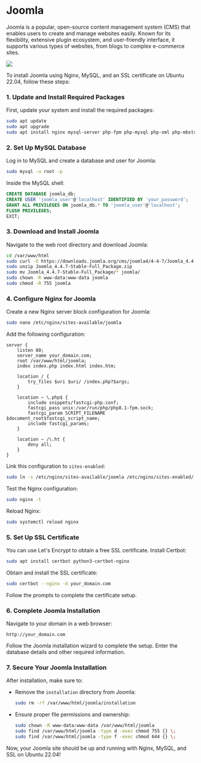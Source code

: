 # Joomla
Joomla is a popular, open-source content management system (CMS) that enables users to create and manage websites easily. Known for its flexibility, extensive plugin ecosystem, and user-friendly interface, it supports various types of websites, from blogs to complex e-commerce sites.


![](https://www.appvizer.com/media/application/450/screenshot/2474/4317.png)


To install Joomla using Nginx, MySQL, and an SSL certificate on Ubuntu 22.04, follow these steps:

### 1. **Update and Install Required Packages**

First, update your system and install the required packages:

```bash
sudo apt update
sudo apt upgrade
sudo apt install nginx mysql-server php-fpm php-mysql php-xml php-mbstring unzip curl
```

### 2. **Set Up MySQL Database**

Log in to MySQL and create a database and user for Joomla:

```bash
sudo mysql -u root -p
```

Inside the MySQL shell:

```sql
CREATE DATABASE joomla_db;
CREATE USER 'joomla_user'@'localhost' IDENTIFIED BY 'your_password';
GRANT ALL PRIVILEGES ON joomla_db.* TO 'joomla_user'@'localhost';
FLUSH PRIVILEGES;
EXIT;
```

### 3. **Download and Install Joomla**

Navigate to the web root directory and download Joomla:

```bash
cd /var/www/html
sudo curl -O https://downloads.joomla.org/cms/joomla4/4-4-7/Joomla_4.4.7-Stable-Full_Package.zip
sudo unzip Joomla_4.4.7-Stable-Full_Package.zip
sudo mv Joomla_4.4.7-Stable-Full_Package/* joomla/
sudo chown -R www-data:www-data joomla
sudo chmod -R 755 joomla
```

### 4. **Configure Nginx for Joomla**

Create a new Nginx server block configuration for Joomla:

```bash
sudo nano /etc/nginx/sites-available/joomla
```

Add the following configuration:

```nginx
server {
    listen 80;
    server_name your_domain.com;
    root /var/www/html/joomla;
    index index.php index.html index.htm;

    location / {
        try_files $uri $uri/ /index.php?$args;
    }

    location ~ \.php$ {
        include snippets/fastcgi-php.conf;
        fastcgi_pass unix:/var/run/php/php8.1-fpm.sock;
        fastcgi_param SCRIPT_FILENAME $document_root$fastcgi_script_name;
        include fastcgi_params;
    }

    location ~ /\.ht {
        deny all;
    }
}
```

Link this configuration to `sites-enabled`:

```bash
sudo ln -s /etc/nginx/sites-available/joomla /etc/nginx/sites-enabled/
```

Test the Nginx configuration:

```bash
sudo nginx -t
```

Reload Nginx:

```bash
sudo systemctl reload nginx
```

### 5. **Set Up SSL Certificate**

You can use Let's Encrypt to obtain a free SSL certificate. Install Certbot:

```bash
sudo apt install certbot python3-certbot-nginx
```

Obtain and install the SSL certificate:

```bash
sudo certbot --nginx -d your_domain.com
```

Follow the prompts to complete the certificate setup.

### 6. **Complete Joomla Installation**

Navigate to your domain in a web browser:

```
http://your_domain.com
```

Follow the Joomla installation wizard to complete the setup. Enter the database details and other required information.

### 7. **Secure Your Joomla Installation**

After installation, make sure to:

- Remove the `installation` directory from Joomla:

  ```bash
  sudo rm -rf /var/www/html/joomla/installation
  ```

- Ensure proper file permissions and ownership:

  ```bash
  sudo chown -R www-data:www-data /var/www/html/joomla
  sudo find /var/www/html/joomla -type d -exec chmod 755 {} \;
  sudo find /var/www/html/joomla -type f -exec chmod 644 {} \;
  ```

Now, your Joomla site should be up and running with Nginx, MySQL, and SSL on Ubuntu 22.04!
